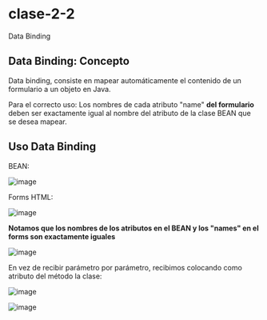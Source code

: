 # clase-2-2
Data Binding

## Data Binding: Concepto

Data binding, consiste en mapear automáticamente el contenido de un formulario a un objeto en Java.

Para el correcto uso: Los nombres de cada atributo "name" **del formulario** deben ser exactamente igual al nombre del atributo de la clase BEAN que se desea mapear.

## Uso Data Binding

BEAN:

![image](https://github.com/SergioABS-GTICS/clase-2-2/assets/154263057/51f22503-3c48-453b-a2b7-625efd100172)

Forms HTML:

![image](https://github.com/SergioABS-GTICS/clase-2-2/assets/154263057/e6cd1bfe-bb05-4d4f-a1dd-75dceb477a16)

**Notamos que los nombres de los atributos en el BEAN y los "names" en el forms son exactamente iguales**

![image](https://github.com/SergioABS-GTICS/clase-2-2/assets/154263057/d06045db-cea5-4a79-9b27-c10dc4f33187)

En vez de recibir parámetro por parámetro, recibimos colocando como atributo del método la clase:

![image](https://github.com/SergioABS-GTICS/clase-2-2/assets/154263057/96884fa3-1e63-427a-b937-dc32670ebaab)

![image](https://github.com/SergioABS-GTICS/clase-2-2/assets/154263057/728ebd51-b59c-4916-9e05-2ba2b024522b)

